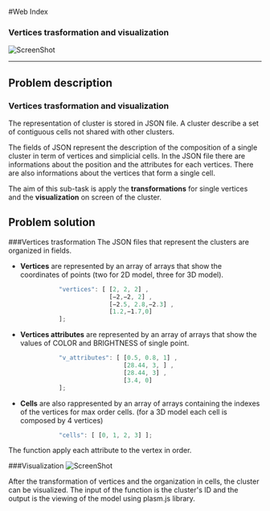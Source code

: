 #Web Index
### Vertices trasformation and visualization
![ScreenShot](https://raw.github.com/cvdlab-bio/webindex/cannaviccio_dev_branch/Cannaviccio/image.png)
- - -
## Problem description

### Vertices trasformation and visualization
The representation of cluster is stored in JSON file.
A cluster describe a set of contiguous cells not shared with other clusters.

The fields of JSON represent the description of the composition of a single cluster in term of vertices and simplicial cells.
In the JSON file there are informations about the position and the attributes for each vertices. There are also informations about the vertices that form a single cell.

The aim of this sub-task is apply the <b>transformations</b> for single vertices and the <b>visualization</b> on screen of the cluster.

## Problem solution

###Vertices trasformation
The JSON files that represent the clusters are organized in fields. 
- <b>Vertices</b> are represented by an array of arrays that show the coordinates of points (two for 2D model, three for 3D model).

```javascript 
              "vertices": [ [2, 2, 2] , 
                            [−2,−2, 2] , 
                            [−2.5, 2.8,−2.3] , 
                            [1.2,−1.7,0] 
              ];
```
- <b>Vertices attributes</b> are represented by an array of arrays that show the values of COLOR and BRIGHTNESS of single point.

```javascript
              "v_attributes": [ [0.5, 0.8, 1] ,
                                [28.44, 3, ] , 
                                [28.44, 3] , 
                                [3.4, 0] 
              ];             
```
- <b>Cells</b> are also rappresented by an array of arrays containing the indexes of the vertices for max order cells.
  (for a 3D model each cell is composed by 4 vertices)

```javascript
              "cells": [ [0, 1, 2, 3] ];
```

The function apply each attribute to the vertex in order.

###Visualization
![ScreenShot](https://raw.github.com/cvdlab-bio/webindex/cannaviccio_dev_branch/Cannaviccio/image2.png)

After the transformation of vertices and the organization in cells, the cluster can be visualized. The input of the function is the cluster's ID and the output is the viewing of the model using plasm.js library.



